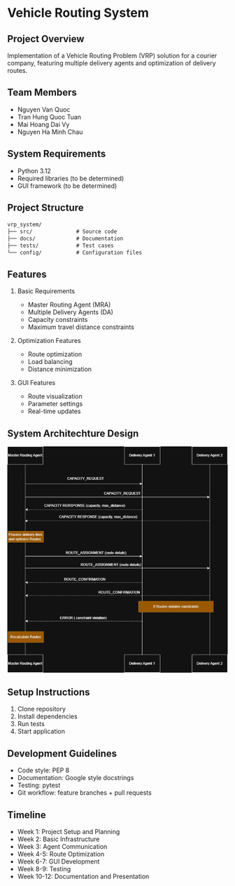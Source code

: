 # Vehicle Routing System

## Project Overview
Implementation of a Vehicle Routing Problem (VRP) solution for a courier company, featuring multiple delivery agents and optimization of delivery routes.

## Team Members
- Nguyen Van Quoc
- Tran Hung Quoc Tuan
- Mai Hoang Dai Vy
- Nguyen Ha Minh Chau

## System Requirements
- Python 3.12
- Required libraries (to be determined)
- GUI framework (to be determined)

## Project Structure
```
vrp_system/
├── src/              # Source code
├── docs/             # Documentation
├── tests/            # Test cases
└── config/           # Configuration files
```

## Features
1. Basic Requirements
   - Master Routing Agent (MRA)
   - Multiple Delivery Agents (DA)
   - Capacity constraints
   - Maximum travel distance constraints

2. Optimization Features
   - Route optimization
   - Load balancing
   - Distance minimization

3. GUI Features
   - Route visualization
   - Parameter settings
   - Real-time updates

## System Architechture Design
![System Architechture Design](https://github.com/blacki0214/VRP_system/blob/main/VRP.drawio.png)

## Setup Instructions
1. Clone repository
2. Install dependencies
3. Run tests
4. Start application

## Development Guidelines
- Code style: PEP 8
- Documentation: Google style docstrings
- Testing: pytest
- Git workflow: feature branches + pull requests

## Timeline
- Week 1: Project Setup and Planning
- Week 2: Basic Infrastructure
- Week 3: Agent Communication
- Week 4-5: Route Optimization
- Week 6-7: GUI Development
- Week 8-9: Testing
- Week 10-12: Documentation and Presentation

